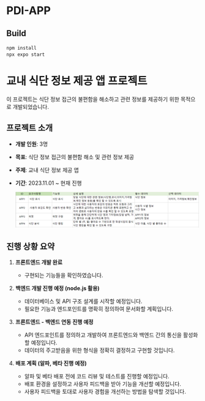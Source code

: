 # PDI-APP

## Build
```bash
npm install
npx expo start
```

# 교내 식단 정보 제공 앱 프로젝트

이 프로젝트는 식단 정보 접근의 불편함을 해소하고 관련 정보를 제공하기 위한 목적으로 개발되었습니다.

## 프로젝트 소개

- **개발 인원**: 3명
- **목표**: 식단 정보 접근의 불편함 해소 및 관련 정보 제공
- **주제**: 교내 식단 정보 제공 앱
- **기간**: 2023.11.01 ~ 현재 진행

  <img src="docs/request.PNG"/>

## 진행 상황 요약

1. **프론트엔드 개발 완료**
   - 구현되는 기능들을 확인하였습니다.

2. **백엔드 개발 진행 예정 (node.js 활용)**
   - 데이터베이스 및 API 구조 설계를 시작할 예정입니다.
   - 필요한 기능과 엔드포인트를 명확히 정의하여 문서화할 계획입니다.

3. **프론트엔드 - 백엔드 연동 진행 예정**
   - API 엔드포인트를 정의하고 개발하여 프론트엔드와 백엔드 간의 통신을 활성화할 예정입니다.
   - 데이터의 주고받음을 위한 형식을 정확히 결정하고 구현할 것입니다.

4. **배포 계획 (알파, 베타 진행 예정)**
   - 알파 및 베타 배포 전에 코드 리뷰 및 테스트를 진행할 예정입니다.
   - 배포 환경을 설정하고 사용자 피드백을 받아 기능을 개선할 예정입니다.
   - 사용자 피드백을 토대로 사용자 경험을 개선하는 방법을 탐색할 것입니다.
